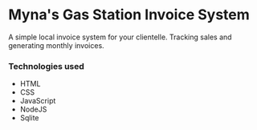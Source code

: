 # Myna's Gas Station Invoice System

A simple local invoice system for your clientelle. Tracking sales and generating monthly invoices.

### Technologies used
* HTML
* CSS
* JavaScript
* NodeJS 
* Sqlite
